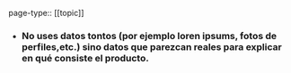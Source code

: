 page-type:: [[topic]]
- ### No uses datos tontos (por ejemplo loren ipsums, fotos de perfiles,etc.) sino datos que parezcan reales para explicar en qué consiste el producto.


